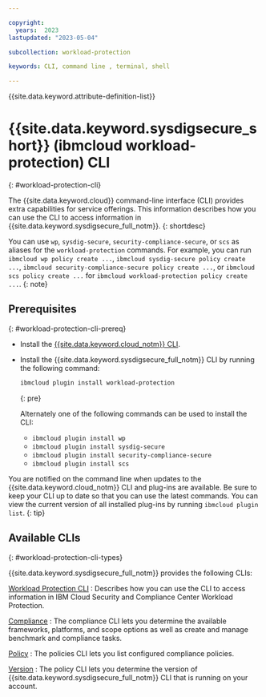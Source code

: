 ```yaml
---

copyright:
  years:  2023
lastupdated: "2023-05-04"

subcollection: workload-protection

keywords: CLI, command line , terminal, shell

---
```


{{site.data.keyword.attribute-definition-list}}


# {{site.data.keyword.sysdigsecure_short}} (ibmcloud workload-protection) CLI
{: #workload-protection-cli}

The {{site.data.keyword.cloud}} command-line interface (CLI) provides extra capabilities for service offerings. This information describes how you can use the CLI to access information in {{site.data.keyword.sysdigsecure_full_notm}}.
{: shortdesc}

You can use `wp`, `sysdig-secure`, `security-compliance-secure`, or `scs` as aliases for the `workload-protection` commands. For example, you can run `ibmcloud wp policy create ...`, `ibmcloud sysdig-secure policy create ...`, `ibmcloud security-compliance-secure policy create ...`, or `ibmcloud scs policy create ...` for `ibmcloud workload-protection policy create ...`.
{: note}

## Prerequisites
{: #workload-protection-cli-prereq}

* Install the [{{site.data.keyword.cloud_notm}} CLI](/docs/cli?topic=cli-getting-started).
* Install the {{site.data.keyword.sysdigsecure_full_notm}} CLI by running the following command:

   ```sh
   ibmcloud plugin install workload-protection
   ```
   {: pre}

   Alternately one of the following commands can be used to install the CLI:

   * `ibmcloud plugin install wp`
   * `ibmcloud plugin install sysdig-secure`
   * `ibmcloud plugin install security-compliance-secure`
   * `ibmcloud plugin install scs`

You are notified on the command line when updates to the {{site.data.keyword.cloud_notm}} CLI and plug-ins are available. Be sure to keep your CLI up to date so that you can use the latest commands. You can view the current version of all installed plug-ins by running `ibmcloud plugin list`.
{: tip}

## Available CLIs
{: #workload-protection-cli-types}

{{site.data.keyword.sysdigsecure_full_notm}} provides the following CLIs:

[Workload Protection CLI](/docs/workload-protection?topic=workload-protection-workload-protection-cli)
:   Describes how you can use the CLI to access information in IBM Cloud Security and Compliance Center Workload Protection.

[Compliance](/docs/workload-protection?topic=workload-protection-workload-protection-compliance-cli)
:   The compliance CLI lets you determine the available frameworks, platforms, and scope options as well as create and manage benchmark and compliance tasks.

[Policy](/docs/workload-protection?topic=workload-protection-workload-protection-policy-cli)
:   The policies CLI lets you list configured compliance policies.

[Version](/docs/workload-protection?topic=workload-protection-workload-protection-version-cli)
:   The policy CLI lets you determine the version of {{site.data.keyword.sysdigsecure_full_notm}} CLI that is running on your account.
